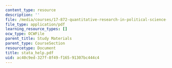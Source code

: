 ```yaml
---
content_type: resource
description: ''
file: /media/courses/17-872-quantitative-research-in-political-science-and-public-policy-spring-2004/ac40c9ed327f8f49f16591307bc444c4_stata_help.pdf
file_type: application/pdf
learning_resource_types: []
ocw_type: OCWFile
parent_title: Study Materials
parent_type: CourseSection
resourcetype: Document
title: stata_help.pdf
uid: ac40c9ed-327f-8f49-f165-91307bc444c4
---
```

